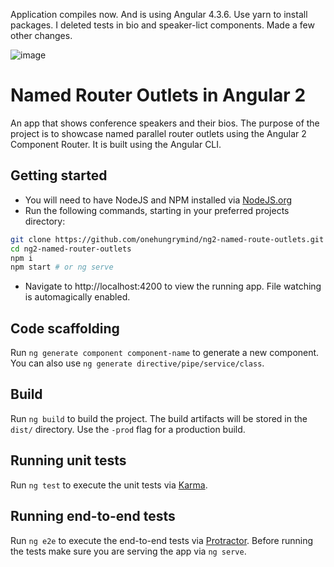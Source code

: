 Application compiles now. And is using Angular 4.3.6. Use yarn to install packages.
I deleted tests in bio and speaker-lict components. Made a few other changes.



![image](https://cloud.githubusercontent.com/assets/1544557/19240137/f65169f6-8ebd-11e6-8b86-fa189a65b744.png)
# Named Router Outlets in Angular 2

An app that shows conference speakers and their bios. The purpose of the project is to showcase named parallel router outlets using the Angular 2 Component Router. It is built using the Angular CLI.
 
## Getting started
* You will need to have NodeJS and NPM installed via [NodeJS.org](https://nodejs.org)
* Run the following commands, starting in your preferred projects directory:
```bash
git clone https://github.com/onehungrymind/ng2-named-route-outlets.git
cd ng2-named-router-outlets
npm i
npm start # or ng serve
```
* Navigate to http://localhost:4200 to view the running app. File watching is automagically enabled.

## Code scaffolding

Run `ng generate component component-name` to generate a new component. You can also use `ng generate directive/pipe/service/class`.

## Build

Run `ng build` to build the project. The build artifacts will be stored in the `dist/` directory. Use the `-prod` flag for a production build.

## Running unit tests

Run `ng test` to execute the unit tests via [Karma](https://karma-runner.github.io).

## Running end-to-end tests

Run `ng e2e` to execute the end-to-end tests via [Protractor](http://www.protractortest.org/). 
Before running the tests make sure you are serving the app via `ng serve`.
